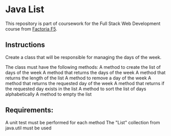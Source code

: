 # Java List
This repository is part of coursework for the Full Stack Web Development course from [Factoria F5](https://factoriaf5.org).

## Instructions
Create a class that will be responsible for managing the days of the week.

The class must have the following methods:
A method to create the list of days of the week
A method that returns the days of the week
A method that returns the length of the list
A method to remove a day of the week
A method that returns the requested day of the week
A method that returns if the requested day exists in the list
A method to sort the list of days alphabetically
A method to empty the list

## Requirements:

A unit test must be performed for each method
The "List" collection from java.util must be used